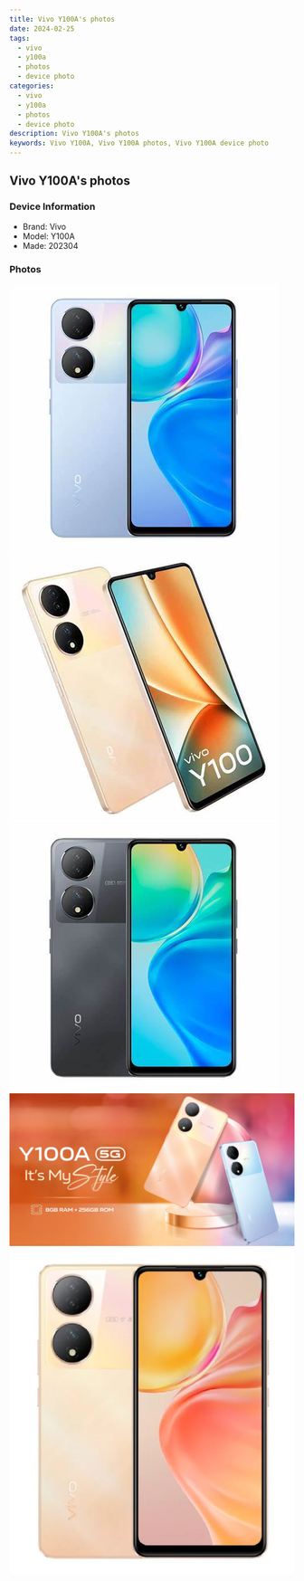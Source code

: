 ```yaml
---
title: Vivo Y100A's photos
date: 2024-02-25
tags: 
  - vivo
  - y100a
  - photos
  - device photo
categories: 
  - vivo
  - y100a
  - photos
  - device photo
description: Vivo Y100A's photos
keywords: Vivo Y100A, Vivo Y100A photos, Vivo Y100A device photo
---
```


## Vivo Y100A's photos

### Device Information

- Brand: Vivo
- Model: Y100A
- Made: 202304

### Photos

![/images/best-assets/devices/vivo/vivo-y100a/1.jpg](/images/best-assets/devices/vivo/vivo-y100a/1.jpg)
![/images/best-assets/devices/vivo/vivo-y100a/2.jpg](/images/best-assets/devices/vivo/vivo-y100a/2.jpg)
![/images/best-assets/devices/vivo/vivo-y100a/3.jpg](/images/best-assets/devices/vivo/vivo-y100a/3.jpg)
![/images/best-assets/devices/vivo/vivo-y100a/4.jpg](/images/best-assets/devices/vivo/vivo-y100a/4.jpg)
![/images/best-assets/devices/vivo/vivo-y100a/5.jpg](/images/best-assets/devices/vivo/vivo-y100a/5.jpg)
